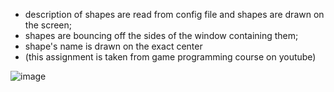- description of shapes are read from config file and shapes are drawn on the screen;
- shapes are bouncing off the sides of the window containing them;
- shape's name is drawn on the exact center
- (this assignment is taken from game programming course on youtube)


![image](https://user-images.githubusercontent.com/53082455/236686693-3ab3166d-b52f-49af-865a-0bca8930ae72.png)
